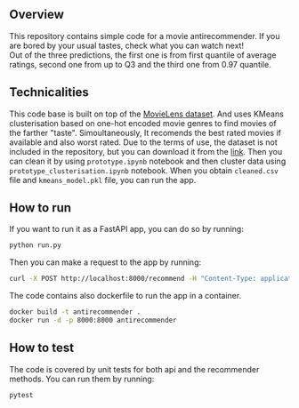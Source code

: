 ## Overview
This repository contains simple code for a movie antirecommender. If you are bored by your usual tastes, check what 
you can watch next! <br>
Out of the three predictions, the first one is from first quantile of average ratings, second one from up to Q3 and the third one from 0.97 quantile.

## Technicalities 
This code base is built on top of the [MovieLens dataset](https://grouplens.org/datasets/movielens/latest/). And uses KMeans clusterisation based on one-hot encoded movie genres to find movies of the farther "taste".
Simoultaneously, It recomends the best rated movies if available and also worst rated. Due to the terms of use, the 
dataset is not included in the repository, but you can download it from the [link](https://grouplens.org/datasets/movielens/latest/). 
Then you can clean it by using `prototype.ipynb` notebook and then cluster data using `prototype_clusterisation.ipynb` notebook. When 
you obtain `cleaned.csv` file and `kmeans_model.pkl` file, you can run the app.

## How to run

If you want to run it as a FastAPI app, you can do so by running:
```bash
python run.py
```
Then you can make a request to the app by running:
```bash
curl -X POST http://localhost:8000/recommend -H "Content-Type: application/json" -d '{"movie_title": "The Matrix", "year": 1999}'
```
The code contains also dockerfile to run the app in a container.
```bash
docker build -t antirecommender .
docker run -d -p 8000:8000 antirecommender
```

## How to test
The code is covered by unit tests for both api and the recommender methods. You can run them by running:
```bash
pytest
```

